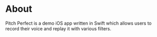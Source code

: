 # About
Pitch Perfect is a demo iOS app written in Swift which allows users to record their voice and replay it with various filters.
